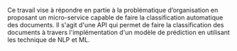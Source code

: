 Ce travail vise à répondre en partie à la problématique d’organisation en proposant un micro-service capable de faire la classification automatique des documents.
Il s'agit d'une API qui permet de faire la classification des documents à travers l'implémentation d'un modèle de prédiction en utilisant les technique de NLP et ML.
